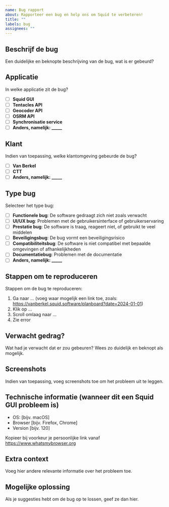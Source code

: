 ```yaml
---
name: Bug rapport
about: Rapporteer een bug en help ons om Squid te verbeteren!
title: ""
labels: bug
assignees: ""
---
```


## Beschrijf de bug

Een duidelijke en beknopte beschrijving van de bug, wat is er gebeurd?

## Applicatie

In welke applicatie zit de bug?

- [ ] **Squid GUI**
- [ ] **Tentacles API**
- [ ] **Geocoder API**
- [ ] **OSRM API**
- [ ] **Synchronisatie service**
- [ ] **Anders, namelijk: \_\_\_\_\_**

## Klant

Indien van toepassing, welke klantomgeving gebeurde de bug?

- [ ] **Van Berkel**
- [ ] **CTT**
- [ ] **Anders, namelijk: \_\_\_\_\_**

## Type bug

Selecteer het type bug:

- [ ] **Functionele bug**: De software gedraagt zich niet zoals verwacht
- [ ] **UI/UX bug**: Problemen met de gebruikersinterface of gebruikerservaring
- [ ] **Prestatie bug**: De software is traag, reageert niet, of gebruikt te veel middelen
- [ ] **Beveiligingsbug**: De bug vormt een beveiligingsrisico
- [ ] **Compatibiliteitsbug**: De software is niet compatibel met bepaalde omgevingen of afhankelijkheden
- [ ] **Documentatiebug**: Problemen met de documentatie
- [ ] **Anders, namelijk: \_\_\_\_\_**

## Stappen om te reproduceren

Stappen om de bug te reproduceren:

1. Ga naar ... (voeg waar mogelijk een link toe, zoals: https://vanberkel.squid.software/planboard?date=2024-01-01)
2. Klik op ...
3. Scroll omlaag naar ...
4. Zie error

## Verwacht gedrag?

Wat had je verwacht dat er zou gebeuren? Wees zo duidelijk en beknopt als mogelijk.

## Screenshots

Indien van toepassing, voeg screenshots toe om het probleem uit te leggen.

## Technische informatie (wanneer dit een Squid GUI probleem is)

- OS: [bijv. macOS]
- Browser [bijv. Firefox, Chrome]
- Version [bijv. 120]

Kopieer bij voorkeur je persoonlijke link vanaf https://www.whatsmybrowser.org

## Extra context

Voeg hier andere relevante informatie over het probleem toe.

## Mogelijke oplossing

Als je suggesties hebt om de bug op te lossen, geef ze dan hier.
